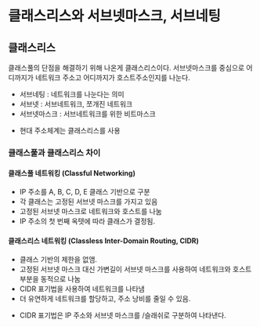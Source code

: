 # 클래스리스와 서브넷마스크, 서브네팅

## 클래스리스

클래스풀의 단점을 해결하기 위해 나온게 클래스리스이다. 서브넷마스크를 중심으로 어디까지가 네트워크 주소고 어디까지가 호스트주소인지를 나눈다.

- 서브네팅 : 네트워크를 나눈다는 의미
- 서브넷 : 서브네트워크, 쪼개진 네트워크
- 서브넷마스크 : 서브네트워크를 위한 비트마스크

* 현대 주소체계는 클래스리스를 사용

### 클래스풀과 클래스리스 차이

#### 클래스풀 네트워킹 (Classful Networking)

- IP 주소를 A, B, C, D, E 클래스 기반으로 구분
- 각 클래스는 고정된 서브넷 마스크를 가지고 있음
- 고정된 서브넷 마스크로 네트워크와 호스트를 나눔
- IP 주소의 첫 번째 옥텟에 따라 클래스가 결정됨.

#### 클래스리스 네트워킹 (Classless Inter-Domain Routing, CIDR)

- 클래스 기반의 제한을 없앰.
- 고정된 서브넷 마스크 대신 가변길이 서브넷 마스크를 사용하여
  네트워크와 호스트 부분을 동적으로 나눔
- CIDR 표기법을 사용하여 네트워크를 나타냄
- 더 유연하게 네트워크를 할당하고, 주소 낭비를 줄일 수 있음.

* CIDR 표기법은 IP 주소와 서브넷 마스크를 /슬래쉬로 구분하여 나타낸다.
